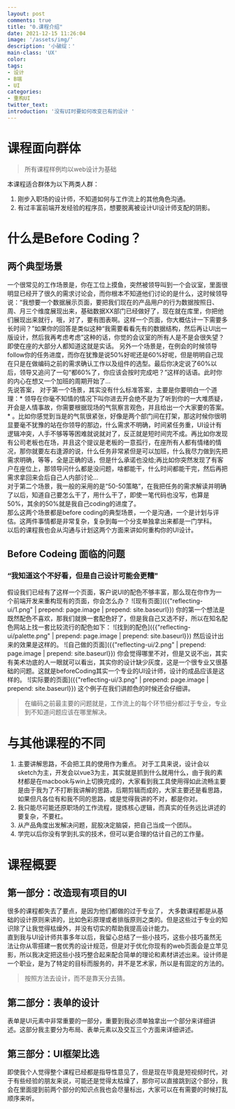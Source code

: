 ```yaml
---
layout: post
comments: true
title: "0.课程介绍"
date: 2021-12-15 11:26:04
image: '/assets/img/'
description: '小破绽：'
main-class: 'UX'
color:
tags:
- 设计
- B端
- UI
categories:
- 重构UI
twitter_text:
introduction: '没有UI时要如何改变已有的设计 '
---
```

# 课程面向群体

> 所有课程样例均以web设计为基础  

本课程适合群体为以下两类人群：
1. 刚步入职场的设计师，不知道如何与工作流上的其他角色沟通。
2. 有过丰富前端开发经验的程序员，想要脱离被设计UI设计师支配的阴影。

# 什么是Before Coding？
## 两个典型场景
一个很常见的工作场景是，你在工位上摸鱼，突然被领导叫到一个会议室，里面很明显已经开了很久的需求讨论会，而你根本不知道他们讨论的是什么，这时候领导说：“我想要一个数据展示页面，要把我们现在的产品用户的行为数据按照日、周、月三个维度展现出来，基础数据XX部门已经做好了，现在就在库里，你把他们展现出来就行，哦，对了，要有图表啊。这样一个页面，你大概估计一下需要多长时间？”如果你的回答是类似这种“我需要看看先有的数据结构，然后再让UI出一版设计，然后我再考虑考虑”这种的话，你觉的会议室的所有人是不是会很失望？即使在座的大部分人都知道这就是实话。
另外一个场景是，在例会的时候领导follow你的任务进度，而你在犹豫是说50%好呢还是60%好呢，但是明明自己现在只是在做编码之前的需求确认工作以及组件的选型。最后你决定说了60%以后，领导又追问了一句“都60%了，你应该会按时完成吧？”这样的话语。此时你的内心在想又一个加班的周期开始了...  
先说答案，
对于第一个场景，其实没有什么标准答案，主要是你要明白一个道理：* 领导在你毫不知情的情况下叫你进去开会绝不是为了听到你的一大堆质疑，开会是人情事故，你需要根据现场的气氛察言观色，并且给出一个大家要的答案。 * 。比如你感觉到当是的气氛很紧张，好像是两个部门间在打架，那这时候你很明显要毫不犹豫的站在你领导的那边，什么需求不明确，时间紧任务重，UI设计有逻辑冲突，人手不够等等困难就说就对了，反正就是短时间完不成。再比如你发现有公司老板也在场，并且这个提议是老板的一意孤行，在座所有人都有情绪的情况，那你就要左右逢源的说，什么任务非常紧但是可以加班，什么我尽力做到先把需求明确，等等，全是正确的话，但是什么承诺也没给;再比如你突然发现了有客户在座位上，那领导问什么都是没问题，啥都能干，什么时间都能干完，然后再把需求拿回来会后自己人内部讨论...  
对于第二个场景，我一般的采用的是“50-50策略”，在我把任务的需求解读并明确了以后，知道自己要怎么干了，用什么干了，即使一笔代码也没写，也算是50%，其余的50%就是我自己coding的进度了。  
那么这两个场景都是before coding的典型场景，一个是沟通，一个是计划与评估。这两件事情都是非常复杂，复杂到每一个分支单独拿出来都是一门学科。  
以后的课程我也会从沟通与计划这两个方面来讲如何重构你的UI设计。

## Before Codeing 面临的问题
### “我知道这个不好看，但是自己设计可能会更糟"
假设我们已经有了这样一个页面，客户说UI的配色不够丰富，那么现在你作为一个前端开发来重构现有的页面，你会怎么办？
![现有页面]({{"reflecting-ui/1.png" | prepend: page.image | prepend: site.baseurl}})
你的第一个想法是既然配色不喜欢，那我们就换一套配色好了，但是我自己又选不好，所以在知名配色网站上找一套比较流行的配色如下：
![找到的配色]({{"reflecting-ui/palette.png" | prepend: page.image | prepend: site.baseurl}})
然后设计出来的效果是这样的。
![自己做的页面]({{"reflecting-ui/2.png" | prepend: page.image | prepend: site.baseurl}})
你会觉得哪里不对，但是又说不出，其实有美术功底的人一眼就可以看出，其实你的设计缺少灰度，这是一个很专业又很基础的问题。这就是beforeCoding其实一个专业的UI设计师，设计的成品应该是这样的。
![实际要的页面]({{"reflecting-ui/3.png" | prepend: page.image | prepend: site.baseurl}})
这个例子在我们讲颜色的时候还会仔细讲。

> 在编码之前最主要的问题就是，工作流上的每个环节细分都过于专业，专业到不知道问题应该在哪里解决。

# 与其他课程的不同

1. 主要讲解思路，不会把工具的使用作为重点。
对于工具来说，设计会以sketch为主，开发会以vue3为主，其实就是抓到什么就用什么，由于我的素材都是在macbook与win上切换完成的，大家看到我工具使用得如此流畅主要是由于我为了不打断我讲解的思路，后期剪辑而成的，大家主要还是看思路，如果但凡各位有和我不同的思路，或是觉得我讲的不对，都是你对。
2. 我只能尽可能还原职场的工作流程，提炼核心逻辑，而真实的任务远比讲述的要复杂，不要杠。
3. 从产品角度出发解决问题，屁股决定脑袋，把自己当成一个团队。
4. 学完以后你没有学到扎实的技术，但可以更合理的估计自己的工作量。

# 课程概要
## 第一部分：改造现有项目的UI  

很多的课程都失去了要点，是因为他们都做的过于专业了，
大多数课程都是从基础的设计原则来讲的，比如色彩原理或者排版原则之类的。但是这些过于专业的知识除了让我觉得枯燥外，并没有切实的帮助我提高设计能力。  
直到我与UI设计师共事多年以后，我留心总结了一些小技巧，这些小技巧虽然无法让你从零搭建一套优秀的设计规范，但是对于优化你现有的web页面会是立竿见影，所以我决定把这些小技巧整合起来配合简单的理论和素材讲述出来。设计师是一个职业，是为了特定的目标而服务的，并不是艺术家，所以是有固定的方法的。
> 按照方法去设计，而不是靠天分去猜。 

## 第二部分：表单的设计  

表单是UI元素中非常重要的一部分，重要到我必须单独拿出一个部分来详细讲述。这部分我主要分为布局、表单元素以及交互三个方面来详细讲述。

## 第三部分：UI框架比选  

即使我个人觉得整个课程已经都是指导性意见了，但是现在毕竟是短视频时代，对于有些经验的朋友来说，可能还是觉得太枯燥了，那你可以直接跳到这个部分，我会在里面提到前两个部分的知识点我也会尽量标出，大家可以在有需要的时候打乱顺序来听。




